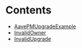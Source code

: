 

# Contents
- [AavePMUpgradeExample](AavePMUpgradeExample.sol/contract.AavePMUpgradeExample.md)
- [InvalidOwner](InvalidOwner.sol/contract.InvalidOwner.md)
- [InvalidUpgrade](InvalidUpgrade.sol/contract.InvalidUpgrade.md)
